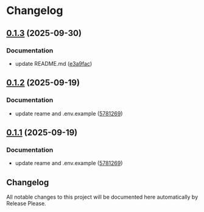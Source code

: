# Changelog

## [0.1.3](https://github.com/GEGE-UNESP/ismr_downloader/compare/v0.1.2...v0.1.3) (2025-09-30)


### Documentation

* update README.md ([e3a9fac](https://github.com/GEGE-UNESP/ismr_downloader/commit/e3a9fac4dfc8d36eba5e64874212400f21a1d4aa))

## [0.1.2](https://github.com/GEGE-UNESP/ismr_downloader/compare/v0.1.1...v0.1.2) (2025-09-19)


### Documentation

* update reame and .env.example ([5781269](https://github.com/GEGE-UNESP/ismr_downloader/commit/57812693c4e2da042058925805abb45aa903093a))

## [0.1.1](https://github.com/GEGE-UNESP/ismr_downloader/compare/v0.1.0...v0.1.1) (2025-09-19)


### Documentation

* update reame and .env.example ([5781269](https://github.com/GEGE-UNESP/ismr_downloader/commit/57812693c4e2da042058925805abb45aa903093a))

## Changelog

All notable changes to this project will be documented here automatically by Release Please.
